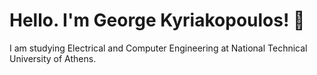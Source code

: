 # Hello. I'm George Kyriakopoulos! 👋

I am studying Electrical and Computer Engineering at National Technical University of Athens.
